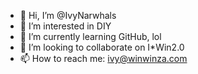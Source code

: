 - 👋 Hi, I’m @IvyNarwhals
- 👀 I’m interested in DIY
- 🌱 I’m currently learning GitHub, lol
- 💞️ I’m looking to collaborate on I*Win2.0
- 📫 How to reach me: ivy@winwinza.com

<!---
IvyNarwhals/IvyNarwhals is a ✨ special ✨ repository because its `README.md` (this file) appears on your GitHub profile.
You can click the Preview link to take a look at your changes.
--->
